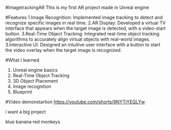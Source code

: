 #ImagetrackingAR
This is my first AR project made in Unreal engine

#Features
1.Image Recognition: Implemented image tracking to detect and recognize specific images in real time.
2.AR Display: Developed a virtual TV interface that appears when the target image is detected, with a video-start button.
3.Real-Time Object Tracking: Integrated real-time object tracking algorithms to accurately align virtual objects with real-world images.
3.Interactive UI: Designed an intuitive user interface with a button to start the video overlay when the target image is recognized.

#What I learned
1. Unreal engine basics
2. Real-Time Object Tracking
3. 3D Object Placement
4. Image recognition
6. Blueprint

#Video demonstartion
https://youtube.com/shorts/9NYTiYEQLYw

i want a big project

blue banana
red monkeys
